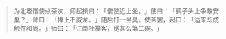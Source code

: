
> 为北塔僧使点茶次，师起揖曰：​「僧使近上坐。​」使曰：​「鹞子头上争敢安巢？​」师曰：​「捧上不威龙。​」随后打一坐具。使茶罢，起曰：​「适来却成触忤和尚。​」师曰：​「江南杜禅客，觅甚么第二碗。​」
